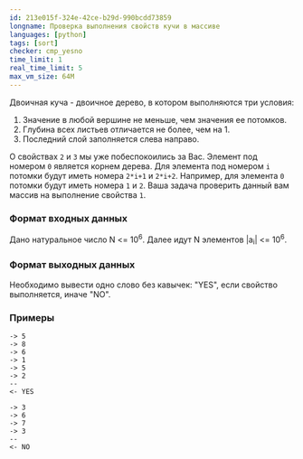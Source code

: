 ```yaml
---
id: 213e015f-324e-42ce-b29d-990bcdd73859
longname: Проверка выполнения свойств кучи в массиве
languages: [python]
tags: [sort]
checker: cmp_yesno
time_limit: 1
real_time_limit: 5
max_vm_size: 64M
---
```



Двоичная куча - двоичное дерево, в котором выполняются три условия:
1. Значение в любой вершине не меньше, чем значения ее потомков.
2. Глубина всех листьев отличается не более, чем на 1.
3. Последний слой заполняется слева направо.

О свойствах `2` и `3` мы уже побеспокоились за Вас. Элемент под номером `0` является корнем дерева. Для элемента под номером `i` потомки будут иметь номера `2*i+1` и `2*i+2`. Например, для элемента `0` потомки будут иметь номера `1` и `2`. Ваша задача проверить данный вам массив на выполнение свойства `1`. 

### Формат входных данных

Дано натуральное число N <= 10<sup>6</sup>. Далее идут N элементов |a<sub>i</sub>| <= 10<sup>6</sup>. 

### Формат выходных данных

Необходимо вывести одно слово без кавычек: "YES", если свойство выполняется, иначе "NO".

### Примеры

```
-> 5
-> 8
-> 6
-> 1
-> 5
-> 2
--
<- YES
```

```
-> 3
-> 6
-> 7
-> 3
--
<- NO
```
